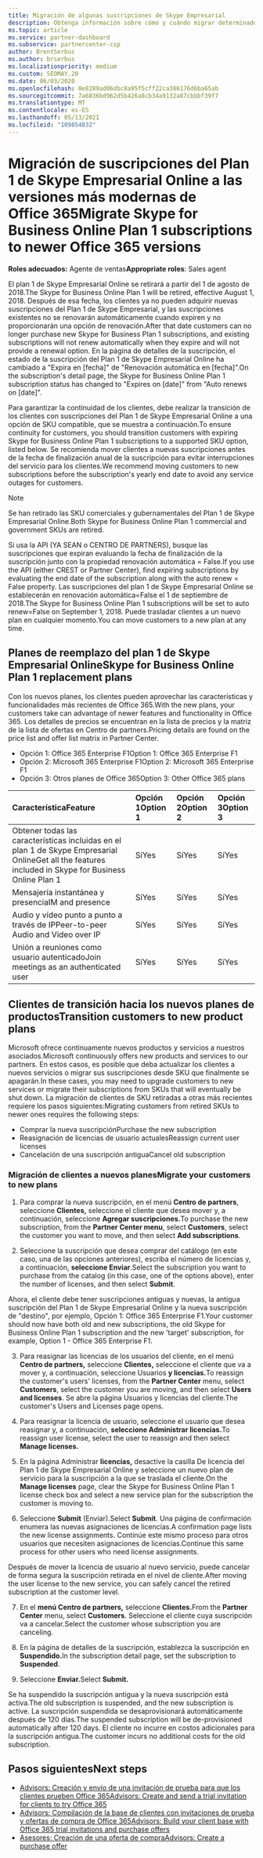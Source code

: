 ```yaml
---
title: Migración de algunas suscripciones de Skype Empresarial
description: Obtenga información sobre cómo y cuándo migrar determinados clientes con suscripciones del Plan 1 de Skype Empresarial Online a nuevas versiones de Office 365.
ms.topic: article
ms.service: partner-dashboard
ms.subservice: partnercenter-csp
author: BrentSerbus
ms.author: brserbus
ms.localizationpriority: medium
ms.custom: SEOMAY.20
ms.date: 06/03/2020
ms.openlocfilehash: 0e8289ad06dbc8a95f5cff22ca386176d6ba65ab
ms.sourcegitcommit: 7a6836bd962d5b426a8cb34a9132a87cbbbf39f7
ms.translationtype: MT
ms.contentlocale: es-ES
ms.lasthandoff: 05/13/2021
ms.locfileid: "109854832"
---
```

# <a name="migrate-skype-for-business-online-plan-1-subscriptions-to-newer-office-365-versions"></a><span data-ttu-id="170bd-103">Migración de suscripciones del Plan 1 de Skype Empresarial Online a las versiones más modernas de Office 365</span><span class="sxs-lookup"><span data-stu-id="170bd-103">Migrate Skype for Business Online Plan 1 subscriptions to newer Office 365 versions</span></span>

<span data-ttu-id="170bd-104">**Roles adecuados:** Agente de ventas</span><span class="sxs-lookup"><span data-stu-id="170bd-104">**Appropriate roles**: Sales agent</span></span>

<span data-ttu-id="170bd-105">El plan 1 de Skype Empresarial Online se retirará a partir del 1 de agosto de 2018.</span><span class="sxs-lookup"><span data-stu-id="170bd-105">The Skype for Business Online Plan 1 will be retired, effective August 1, 2018.</span></span> <span data-ttu-id="170bd-106">Después de esa fecha, los clientes ya no pueden adquirir nuevas suscripciones del Plan 1 de Skype Empresarial, y las suscripciones existentes no se renovarán automáticamente cuando expiren y no proporcionarán una opción de renovación.</span><span class="sxs-lookup"><span data-stu-id="170bd-106">After that date customers can no longer purchase new Skype for Business Plan 1 subscriptions, and existing subscriptions will not renew automatically when they expire and will not provide a renewal option.</span></span> <span data-ttu-id="170bd-107">En la página de detalles de la suscripción, el estado de la suscripción del Plan 1 de Skype Empresarial Online ha cambiado a "Expira en [fecha]" de "Renovación automática en [fecha]".</span><span class="sxs-lookup"><span data-stu-id="170bd-107">On the subscription's detail page, the Skype for Business Online Plan 1 subscription status has changed to "Expires on [date]" from "Auto renews on [date]".</span></span>  

<span data-ttu-id="170bd-108">Para garantizar la continuidad de los clientes, debe realizar la transición de los clientes con suscripciones del Plan 1 de Skype Empresarial Online a una opción de SKU compatible, que se muestra a continuación.</span><span class="sxs-lookup"><span data-stu-id="170bd-108">To ensure continuity for customers, you should transition customers with expiring Skype for Business Online Plan 1 subscriptions to a supported SKU option, listed below.</span></span> <span data-ttu-id="170bd-109">Se recomienda mover clientes a nuevas suscripciones antes de la fecha de finalización anual de la suscripción para evitar interrupciones del servicio para los clientes.</span><span class="sxs-lookup"><span data-stu-id="170bd-109">We recommend moving customers to new subscriptions before the subscription's yearly end date to avoid any service outages for customers.</span></span> 

>[!NOTE]
><span data-ttu-id="170bd-110">Se han retirado las SKU comerciales y gubernamentales del Plan 1 de Skype Empresarial Online.</span><span class="sxs-lookup"><span data-stu-id="170bd-110">Both Skype for Business Online Plan 1 commercial and government SKUs are retired.</span></span>

<span data-ttu-id="170bd-111">Si usa la API (YA SEAN o CENTRO DE PARTNERS), busque las suscripciones que expiran evaluando la fecha de finalización de la suscripción junto con la propiedad renovación automática = False.</span><span class="sxs-lookup"><span data-stu-id="170bd-111">If you use the API (either CREST or Partner Center), find expiring subscriptions by evaluating the end date of the subscription along with the auto renew = False property.</span></span> <span data-ttu-id="170bd-112">Las suscripciones del plan 1 de Skype Empresarial Online se establecerán en renovación automática=False el 1 de septiembre de 2018.</span><span class="sxs-lookup"><span data-stu-id="170bd-112">The Skype for Business Online Plan 1 subscriptions will be set to auto renew=False on September 1, 2018.</span></span> <span data-ttu-id="170bd-113">Puede trasladar clientes a un nuevo plan en cualquier momento.</span><span class="sxs-lookup"><span data-stu-id="170bd-113">You can move customers to a new plan at any time.</span></span> 

## <a name="skype-for-business-online-plan-1-replacement-plans"></a><span data-ttu-id="170bd-114">Planes de reemplazo del plan 1 de Skype Empresarial Online</span><span class="sxs-lookup"><span data-stu-id="170bd-114">Skype for Business Online Plan 1 replacement plans</span></span>

<span data-ttu-id="170bd-115">Con los nuevos planes, los clientes pueden aprovechar las características y funcionalidades más recientes de Office 365.</span><span class="sxs-lookup"><span data-stu-id="170bd-115">With the new plans, your customers take can advantage of newer features and functionality in Office 365.</span></span> <span data-ttu-id="170bd-116">Los detalles de precios se encuentran en la lista de precios y la matriz de la lista de ofertas en Centro de partners.</span><span class="sxs-lookup"><span data-stu-id="170bd-116">Pricing details are found on the price list and offer list matrix in Partner Center.</span></span> 

- <span data-ttu-id="170bd-117">Opción 1: Office 365 Enterprise F1</span><span class="sxs-lookup"><span data-stu-id="170bd-117">Option 1: Office 365 Enterprise F1</span></span>
- <span data-ttu-id="170bd-118">Opción 2: Microsoft 365 Enterprise F1</span><span class="sxs-lookup"><span data-stu-id="170bd-118">Option 2: Microsoft 365 Enterprise F1</span></span>
- <span data-ttu-id="170bd-119">Opción 3: Otros planes de Office 365</span><span class="sxs-lookup"><span data-stu-id="170bd-119">Option 3: Other Office 365 plans</span></span>

|<span data-ttu-id="170bd-120">**Característica**</span><span class="sxs-lookup"><span data-stu-id="170bd-120">**Feature**</span></span>    |<span data-ttu-id="170bd-121">**Opción 1**</span><span class="sxs-lookup"><span data-stu-id="170bd-121">**Option 1**</span></span>   |<span data-ttu-id="170bd-122">**Opción 2**</span><span class="sxs-lookup"><span data-stu-id="170bd-122">**Option 2**</span></span>   |<span data-ttu-id="170bd-123">**Opción 3**</span><span class="sxs-lookup"><span data-stu-id="170bd-123">**Option 3**</span></span>   |
|:-----------------|:-----------------|:-------------|:------------|
|<span data-ttu-id="170bd-124">Obtener todas las características incluidas en el plan 1 de Skype Empresarial Online</span><span class="sxs-lookup"><span data-stu-id="170bd-124">Get all the features included in Skype for Business Online Plan 1</span></span>|<span data-ttu-id="170bd-125">Sí</span><span class="sxs-lookup"><span data-stu-id="170bd-125">Yes</span></span>   |<span data-ttu-id="170bd-126">Sí</span><span class="sxs-lookup"><span data-stu-id="170bd-126">Yes</span></span>   |<span data-ttu-id="170bd-127">Sí</span><span class="sxs-lookup"><span data-stu-id="170bd-127">Yes</span></span>   |
|<span data-ttu-id="170bd-128">Mensajería instantánea y presencia</span><span class="sxs-lookup"><span data-stu-id="170bd-128">IM and presence</span></span> |<span data-ttu-id="170bd-129">Sí</span><span class="sxs-lookup"><span data-stu-id="170bd-129">Yes</span></span>   |<span data-ttu-id="170bd-130">Sí</span><span class="sxs-lookup"><span data-stu-id="170bd-130">Yes</span></span>   |<span data-ttu-id="170bd-131">Sí</span><span class="sxs-lookup"><span data-stu-id="170bd-131">Yes</span></span>   |
|<span data-ttu-id="170bd-132">Audio y vídeo punto a punto a través de IP</span><span class="sxs-lookup"><span data-stu-id="170bd-132">Peer-to-peer Audio and Video over IP</span></span>|<span data-ttu-id="170bd-133">Sí</span><span class="sxs-lookup"><span data-stu-id="170bd-133">Yes</span></span>   |<span data-ttu-id="170bd-134">Sí</span><span class="sxs-lookup"><span data-stu-id="170bd-134">Yes</span></span>   |<span data-ttu-id="170bd-135">Sí</span><span class="sxs-lookup"><span data-stu-id="170bd-135">Yes</span></span>   
|<span data-ttu-id="170bd-136">Unión a reuniones como usuario autenticado</span><span class="sxs-lookup"><span data-stu-id="170bd-136">Join meetings as an authenticated user</span></span>| <span data-ttu-id="170bd-137">Sí</span><span class="sxs-lookup"><span data-stu-id="170bd-137">Yes</span></span>   |<span data-ttu-id="170bd-138">Sí</span><span class="sxs-lookup"><span data-stu-id="170bd-138">Yes</span></span>   |<span data-ttu-id="170bd-139">Sí</span><span class="sxs-lookup"><span data-stu-id="170bd-139">Yes</span></span>   |

## <a name="transition-customers-to-new-product-plans"></a><span data-ttu-id="170bd-140">Clientes de transición hacia los nuevos planes de productos</span><span class="sxs-lookup"><span data-stu-id="170bd-140">Transition customers to new product plans</span></span>

<span data-ttu-id="170bd-141">Microsoft ofrece continuamente nuevos productos y servicios a nuestros asociados.</span><span class="sxs-lookup"><span data-stu-id="170bd-141">Microsoft continuously offers new products and services to our partners.</span></span> <span data-ttu-id="170bd-142">En estos casos, es posible que deba actualizar los clientes a nuevos servicios o migrar sus suscripciones desde SKU que finalmente se apagarán.</span><span class="sxs-lookup"><span data-stu-id="170bd-142">In these cases, you may need to upgrade customers to new services or migrate their subscriptions from SKUs that will eventually be shut down.</span></span> <span data-ttu-id="170bd-143">La migración de clientes de SKU retiradas a otras más recientes requiere los pasos siguientes:</span><span class="sxs-lookup"><span data-stu-id="170bd-143">Migrating customers from retired SKUs to newer ones requires the following steps:</span></span>

- <span data-ttu-id="170bd-144">Comprar la nueva suscripción</span><span class="sxs-lookup"><span data-stu-id="170bd-144">Purchase the new subscription</span></span>
- <span data-ttu-id="170bd-145">Reasignación de licencias de usuario actuales</span><span class="sxs-lookup"><span data-stu-id="170bd-145">Reassign current user licenses</span></span>
- <span data-ttu-id="170bd-146">Cancelación de una suscripción antigua</span><span class="sxs-lookup"><span data-stu-id="170bd-146">Cancel old subscription</span></span>

### <a name="migrate-your-customers-to-new-plans"></a><span data-ttu-id="170bd-147">Migración de clientes a nuevos planes</span><span class="sxs-lookup"><span data-stu-id="170bd-147">Migrate your customers to new plans</span></span>

1. <span data-ttu-id="170bd-148">Para comprar la nueva suscripción, en el menú **Centro de partners**, seleccione **Clientes,** seleccione el cliente que desea mover y, a continuación, seleccione **Agregar suscripciones.**</span><span class="sxs-lookup"><span data-stu-id="170bd-148">To purchase the new subscription, from the **Partner Center menu**, select **Customers**, select the customer you want to move, and then select **Add subscriptions**.</span></span>

2. <span data-ttu-id="170bd-149">Seleccione la suscripción que desea comprar del catálogo (en este caso, una de las opciones anteriores), escriba el número de licencias y, a continuación, **seleccione Enviar**.</span><span class="sxs-lookup"><span data-stu-id="170bd-149">Select the subscription you want to purchase from the catalog (in this case, one of the options above), enter the number of licenses, and then select **Submit**.</span></span> 

<span data-ttu-id="170bd-150">Ahora, el cliente debe tener suscripciones antiguas y nuevas, la antigua suscripción del Plan 1 de Skype Empresarial Online y la nueva suscripción de "destino", por ejemplo, Opción 1: Office 365 Enterprise F1.</span><span class="sxs-lookup"><span data-stu-id="170bd-150">Your customer should now have both old and new subscriptions, the old Skype for Business Online Plan 1  subscription and the new 'target' subscription, for example, Option 1 - Office 365 Enterprise F1.</span></span>

3. <span data-ttu-id="170bd-151">Para reasignar las licencias de los usuarios del cliente, en el menú **Centro de partners,** seleccione **Clientes,** seleccione el cliente que va a mover y, a continuación, seleccione Usuarios **y licencias.**</span><span class="sxs-lookup"><span data-stu-id="170bd-151">To reassign the customer's users' licenses, from the **Partner Center** menu, select **Customers**, select the customer you are moving, and then select **Users and licenses**.</span></span> <span data-ttu-id="170bd-152">Se abre la página Usuarios y licencias del cliente.</span><span class="sxs-lookup"><span data-stu-id="170bd-152">The customer's Users and Licenses page opens.</span></span>

4. <span data-ttu-id="170bd-153">Para reasignar la licencia de usuario, seleccione el usuario que desea reasignar y, a continuación, **seleccione Administrar licencias.**</span><span class="sxs-lookup"><span data-stu-id="170bd-153">To reassign user license, select the user to reassign and then select **Manage licenses.**</span></span>

5. <span data-ttu-id="170bd-154">En la página Administrar **licencias,** desactive la casilla De licencia del Plan 1 de Skype Empresarial Online y seleccione un nuevo plan de servicio para la suscripción a la que se traslada el cliente.</span><span class="sxs-lookup"><span data-stu-id="170bd-154">On the **Manage licenses** page, clear the Skype for Business Online Plan 1 license check box and select a new service plan for the subscription the customer is moving to.</span></span>

6. <span data-ttu-id="170bd-155">Seleccione **Submit** (Enviar).</span><span class="sxs-lookup"><span data-stu-id="170bd-155">Select **Submit**.</span></span> <span data-ttu-id="170bd-156">Una página de confirmación enumera las nuevas asignaciones de licencias.</span><span class="sxs-lookup"><span data-stu-id="170bd-156">A confirmation page lists the new license assignments.</span></span> <span data-ttu-id="170bd-157">Continúe este mismo proceso para otros usuarios que necesiten asignaciones de licencias.</span><span class="sxs-lookup"><span data-stu-id="170bd-157">Continue this same process for other users who need license assignments.</span></span>

<span data-ttu-id="170bd-158">Después de mover la licencia de usuario al nuevo servicio, puede cancelar de forma segura la suscripción retirada en el nivel de cliente.</span><span class="sxs-lookup"><span data-stu-id="170bd-158">After moving the user license to the new service, you can safely cancel the retired subscription at the customer level.</span></span>

7. <span data-ttu-id="170bd-159">En el **menú Centro de partners,** seleccione **Clientes.**</span><span class="sxs-lookup"><span data-stu-id="170bd-159">From the **Partner Center** menu, select **Customers**.</span></span> <span data-ttu-id="170bd-160">Seleccione el cliente cuya suscripción va a cancelar.</span><span class="sxs-lookup"><span data-stu-id="170bd-160">Select the customer whose subscription you are canceling.</span></span>

8. <span data-ttu-id="170bd-161">En la página de detalles de la suscripción, establezca la suscripción en **Suspendido.**</span><span class="sxs-lookup"><span data-stu-id="170bd-161">In the subscription detail page, set the subscription to **Suspended**.</span></span>

9. <span data-ttu-id="170bd-162">Seleccione **Enviar.**</span><span class="sxs-lookup"><span data-stu-id="170bd-162">Select **Submit.**</span></span>

<span data-ttu-id="170bd-163">Se ha suspendido la suscripción antigua y la nueva suscripción está activa.</span><span class="sxs-lookup"><span data-stu-id="170bd-163">The old subscription is suspended, and the new subscription is active.</span></span> <span data-ttu-id="170bd-164">La suscripción suspendida se desaprovisionará automáticamente después de 120 días.</span><span class="sxs-lookup"><span data-stu-id="170bd-164">The suspended subscription will be de-provisioned automatically after 120 days.</span></span> <span data-ttu-id="170bd-165">El cliente no incurre en costos adicionales para la suscripción antigua.</span><span class="sxs-lookup"><span data-stu-id="170bd-165">The customer incurs no additional costs for the old subscription.</span></span>

## <a name="next-steps"></a><span data-ttu-id="170bd-166">Pasos siguientes</span><span class="sxs-lookup"><span data-stu-id="170bd-166">Next steps</span></span>

- [<span data-ttu-id="170bd-167">Advisors: Creación y envío de una invitación de prueba para que los clientes prueben Office 365</span><span class="sxs-lookup"><span data-stu-id="170bd-167">Advisors: Create and send a trial invitation for clients to try Office 365</span></span>](advisors-create-a-trial-invitation.md)
- [<span data-ttu-id="170bd-168">Advisors: Compilación de la base de clientes con invitaciones de prueba y ofertas de compra de Office 365</span><span class="sxs-lookup"><span data-stu-id="170bd-168">Advisors: Build your client base with Office 365 trial invitations and purchase offers</span></span>](advisors-build-your-business.md)
- [<span data-ttu-id="170bd-169">Asesores: Creación de una oferta de compra</span><span class="sxs-lookup"><span data-stu-id="170bd-169">Advisors: Create a purchase offer</span></span>](advisor-create-a-purchase-offer.md)
